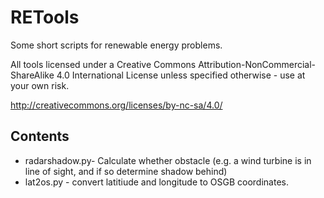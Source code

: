 RETools
====
Some short scripts for renewable energy problems.

All tools licensed under a Creative Commons Attribution-NonCommercial-ShareAlike 4.0 International License unless specified otherwise - use at your own risk.


http://creativecommons.org/licenses/by-nc-sa/4.0/
## Contents
* radarshadow.py- Calculate whether obstacle (e.g. a wind turbine is in line of sight, and if so determine shadow behind)
* lat2os.py - convert latitiude and longitude to OSGB coordinates.
